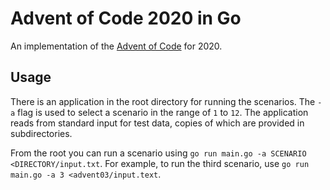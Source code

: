 # Advent of Code 2020 in Go

An implementation of the [Advent of Code](https://adventofcode.com/2020) for 2020.

## Usage

There is an application in the root directory for running the scenarios. The `-a` flag is used to select a scenario in the range of `1` to `12`. The application reads from standard input for test data, copies of which are provided in subdirectories.

From the root you can run a scenario using `go run main.go -a SCENARIO <DIRECTORY/input.txt`. For example, to run the third scenario, use `go run main.go -a 3 <advent03/input.text`.
